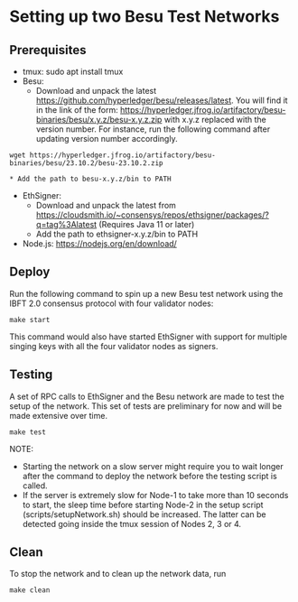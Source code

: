 <!--
 Copyright IBM Corp. All Rights Reserved.

 SPDX-License-Identifier: CC-BY-4.0
 -->
# Setting up two Besu Test Networks

## Prerequisites
- tmux: sudo apt install tmux
- Besu: 
	* Download and unpack the latest https://github.com/hyperledger/besu/releases/latest. You will find it in the link of the form: https://hyperledger.jfrog.io/artifactory/besu-binaries/besu/x.y.z/besu-x.y.z.zip with x.y.z replaced with the version number. For instance, run the following command after updating version number accordingly.
```
wget https://hyperledger.jfrog.io/artifactory/besu-binaries/besu/23.10.2/besu-23.10.2.zip
```
	* Add the path to besu-x.y.z/bin to PATH
- EthSigner: 
	* Download and unpack the latest from https://cloudsmith.io/~consensys/repos/ethsigner/packages/?q=tag%3Alatest (Requires Java 11 or later)
	* Add the path to ethsigner-x.y.z/bin to PATH
- Node.js: https://nodejs.org/en/download/

## Deploy
Run the following command to spin up a new Besu test network using the IBFT 2.0 consensus protocol with four validator nodes:
```
make start
```
This command would also have started EthSigner with support for multiple singing keys with all the four validator nodes as signers.

## Testing
A set of RPC calls to EthSigner and the Besu network are made to test the setup of the network. This set of tests are preliminary for now and will be made extensive over time.
```
make test
```
NOTE: 
- Starting the network on a slow server might require you to wait longer after the command to deploy the network before the testing script is called. 
- If the server is extremely slow for Node-1 to take more than 10 seconds to start, the sleep time before starting Node-2 in the setup script (scripts/setupNetwork.sh) should be increased. The latter can be detected going inside the tmux session of Nodes 2, 3 or 4.

## Clean
To stop the network and to clean up the network data, run
```
make clean
```
